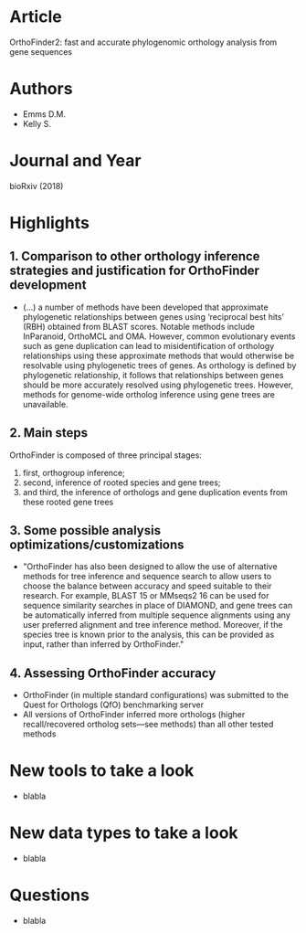 # Article  
OrthoFinder2: fast and accurate phylogenomic orthology analysis from gene sequences

# Authors  
* Emms D.M.
* Kelly S.

# Journal and Year  
bioRxiv (2018)  

# Highlights  

## 1. Comparison to other orthology inference strategies and justification for OrthoFinder development  
* (...) a number of methods have been developed that approximate phylogenetic relationships between genes using ‘reciprocal best hits’ (RBH) obtained from BLAST scores. Notable methods include InParanoid, OrthoMCL and OMA. However, common evolutionary events such as gene duplication can lead to misidentification of orthology relationships using these approximate methods that would otherwise be resolvable using phylogenetic trees of genes. As orthology is defined by phylogenetic relationship, it follows that relationships between genes should be more accurately resolved using phylogenetic trees. However, methods for genome-wide ortholog inference using gene trees are unavailable.

## 2. Main steps  
OrthoFinder is composed of three principal stages:   
  1. first, orthogroup inference;  
  2. second, inference of rooted species and gene trees;   
  3. and third, the inference of orthologs and gene duplication events from these rooted gene trees

## 3. Some possible analysis optimizations/customizations  
* "OrthoFinder has also been designed to allow the use of alternative methods for tree inference and sequence search to allow users to choose the balance between accuracy and speed suitable to their research. For example, BLAST 15 or MMseqs2 16 can be used for sequence similarity searches in place of DIAMOND, and gene trees can be automatically inferred from multiple sequence alignments using any user preferred alignment and tree inference method. Moreover, if the species tree is known prior to the analysis, this can be provided as input, rather than inferred by OrthoFinder."

## 4. Assessing OrthoFinder accuracy  
*  OrthoFinder (in multiple standard configurations) was submitted to the Quest for Orthologs (QfO) benchmarking server  
  * All versions of OrthoFinder inferred more orthologs (higher recall/recovered ortholog sets—see methods) than all other tested methods

# New tools to take a look  
* blabla

# New data types to take a look  
* blabla

# Questions  
* blabla
